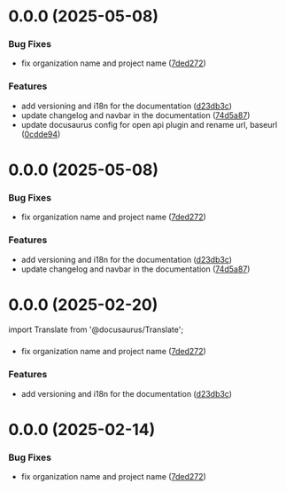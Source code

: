 # 0.0.0 (2025-05-08)


### Bug Fixes

* fix organization name and project name ([7ded272](https://github.com/fatihahmansor00/testing-cusdec/commit/7ded27299a5ec1e216bd6e26d15ba03408762b05))


### Features

* add versioning and i18n for the documentation ([d23db3c](https://github.com/fatihahmansor00/testing-cusdec/commit/d23db3c0f61b831339c77c463ef89836cc51c7e5))
* update changelog and navbar in the documentation ([74d5a87](https://github.com/fatihahmansor00/testing-cusdec/commit/74d5a87832438b3d3e1587d11357091f2beb1bea))
* update docusaurus config for open api plugin and rename url, baseurl ([0cdde94](https://github.com/fatihahmansor00/testing-cusdec/commit/0cdde94b00609d761aa810b4f422e67533198c53))



# 0.0.0 (2025-05-08)


### Bug Fixes

* fix organization name and project name ([7ded272](https://github.com/fatihahmansor00/testing-cusdec/commit/7ded27299a5ec1e216bd6e26d15ba03408762b05))


### Features

* add versioning and i18n for the documentation ([d23db3c](https://github.com/fatihahmansor00/testing-cusdec/commit/d23db3c0f61b831339c77c463ef89836cc51c7e5))
* update changelog and navbar in the documentation ([74d5a87](https://github.com/fatihahmansor00/testing-cusdec/commit/74d5a87832438b3d3e1587d11357091f2beb1bea))



# 0.0.0 (2025-02-20)

import Translate from '@docusaurus/Translate';

### <Translate id="bug.fixses" />

* fix organization name and project name ([7ded272](https://github.com/fatihahmansor00/testing-cusdec/commit/7ded27299a5ec1e216bd6e26d15ba03408762b05))


### Features

* add versioning and i18n for the documentation ([d23db3c](https://github.com/fatihahmansor00/testing-cusdec/commit/d23db3c0f61b831339c77c463ef89836cc51c7e5))



# 0.0.0 (2025-02-14)


### Bug Fixes

* fix organization name and project name ([7ded272](https://github.com/fatihahmansor00/testing-cusdec/commit/7ded27299a5ec1e216bd6e26d15ba03408762b05))



